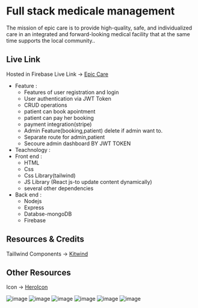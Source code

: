 # Full stack medicale management

The mission of epic care is to provide high-quality, safe, and individualized care in an integrated and forward-looking medical facility that at the same time supports the local community..

## Live Link

Hosted in Firebase Live Link -> [Epic Care](https://epic-care.web.app/)

- Feature :
  - Features of user registration and login
  - User authentication via JWT Token
  - CRUD operations
  - patient can book apointment
  - patient can pay her booking
  - payment integration(stripe)
  - Admin Feature(booking,patient) delete if admin want to.
  - Separate route for admin,patient
  - Secoure admin dashboard BY JWT TOKEN
- Teachnology :
- Front end :
  - HTML
  - Css
  - Css Library(tailwind)
  - JS Library (React js-to update content dynamically)
  - several other dependencies
- Back end :
  - Nodejs
  - Express
  - Databse-mongoDB
  - Firebase

## Resources & Credits

Taillwind Components ->
[Kitwind](https://kitwind.io/products/kometa/components)

## Other Resources

Icon -> [HeroIcon](https://heroicons.com/)

![image](https://user-images.githubusercontent.com/70088342/160780701-7bb38a57-76bd-49a2-a4ec-49f89c50a7c7.png)
![image](https://user-images.githubusercontent.com/70088342/160780206-9cfe7c0a-3d8e-4a20-a055-b12efebe6c30.png)
![image](https://user-images.githubusercontent.com/70088342/160780265-692d37ac-7209-4d53-957a-e94b37d123c0.png)
![image](https://user-images.githubusercontent.com/70088342/160780381-7c947640-422e-4729-abae-21911e9bc716.png)
![image](https://user-images.githubusercontent.com/70088342/160780549-111ed048-cd4b-4740-b2fd-2c6fc3520c52.png)
![image](https://user-images.githubusercontent.com/70088342/160780884-22d6025e-9b7d-4493-8136-b3dfbf00a32f.png)
